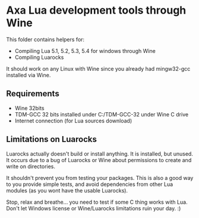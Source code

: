 Axa Lua development tools through Wine
======================================

This folder contains helpers for:

* Compiling Lua 5.1, 5.2, 5.3, 5.4 for windows through Wine
* Compiling Luarocks

It should work on any Linux with Wine since you already had
mingw32-gcc installed via Wine.



Requirements
------------

* Wine 32bits
* TDM-GCC 32 bits installed under C:/TDM-GCC-32 under Wine C drive
* Internet connection (for Lua sources download)



Limitations on Luarocks
-----------------------

Luarocks actually doesn't build or install anything. It is installed, but
unused. It occurs due to a bug of Luarocks or Wine about permissions to create
and write on directories.

It shouldn't prevent you from testing your packages. This is also a good way to
you provide simple tests, and avoid dependencies from other Lua modules (as you
wont have the usable Luarocks).

Stop, relax and breathe... you need to test if some C thing works with Lua.
Don't let Windows license or Wine/Luarocks limitations ruin your day. :)

